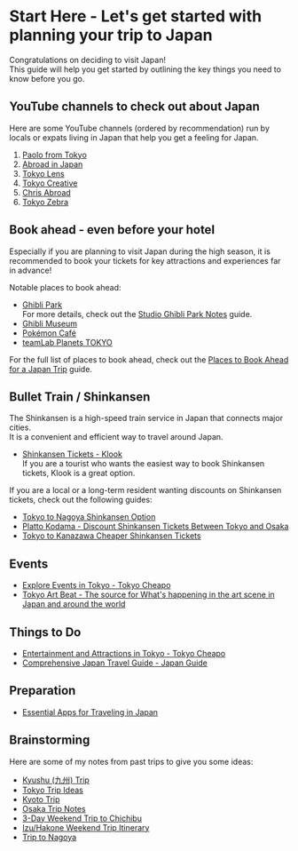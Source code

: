 # Start Here - Let's get started with planning your trip to Japan

Congratulations on deciding to visit Japan!  
This guide will help you get started by outlining the key things you need to know before you go.


## YouTube channels to check out about Japan

Here are some YouTube channels (ordered by recommendation) run by locals or expats living in Japan that help you get a feeling for Japan.
1. [Paolo from Tokyo](https://youtube.com/@paolofromtokyo)
1. [Abroad in Japan](https://youtube.com/@abroadinjapan)
1. [Tokyo Lens](https://youtube.com/@TokyoLens)
1. [Tokyo Creative](https://youtube.com/@TokyoCreativePlay)
1. [Chris Abroad](https://youtube.com/@ChrisAbroad)
1. [Tokyo Zebra](https://youtube.com/@TokyoZebra)


## Book ahead - even before your hotel

Especially if you are planning to visit Japan during the high season, it is recommended to book your tickets for key attractions and experiences far in advance!

Notable places to book ahead:
* [Ghibli Park](./Japan_Trip_Reserve_Ahead.md#ghibli-park)  
  For more details, check out the [Studio Ghibli Park Notes](./trip-nagoya-ghibli-park.md) guide.
* [Ghibli Museum](./Japan_Trip_Reserve_Ahead.md#ghibli-museum)
* [Pokémon Café](./Japan_Trip_Reserve_Ahead.md#pokémon-café)
* [teamLab Planets TOKYO](./Japan_Trip_Reserve_Ahead.md#teamlab-planets-tokyo)

For the full list of places to book ahead, check out the [Places to Book Ahead for a Japan Trip](./Japan_Trip_Reserve_Ahead.md) guide.


## Bullet Train / Shinkansen

The Shinkansen is a high-speed train service in Japan that connects major cities.  
It is a convenient and efficient way to travel around Japan.  
* [Shinkansen Tickets - Klook](https://www.klook.com/japan-rail/shinkansen/)  
  If you are a tourist who wants the easiest way to book Shinkansen tickets, Klook is a great option.

If you are a local or a long-term resident wanting discounts on Shinkansen tickets, check out the following guides:
* [Tokyo to Nagoya Shinkansen Option](Shinkansen_Discount_Tokyo_Nagoya.md)
* [Platto Kodama - Discount Shinkansen Tickets Between Tokyo and Osaka](Shinkansen_Discount_Tokyo_Osaka.md)
* [Tokyo to Kanazawa Cheaper Shinkansen Tickets](Tokyo_Kanazawa.md)


## Events

* [Explore Events in Tokyo - Tokyo Cheapo](https://tokyocheapo.com/events/)
* [Tokyo Art Beat - The source for What's happening in the art scene in Japan and around the world](https://www.tokyoartbeat.com/en)


## Things to Do

* [Entertainment and Attractions in Tokyo - Tokyo Cheapo](https://tokyocheapo.com/entertainment/)
* [Comprehensive Japan Travel Guide - Japan Guide](https://www.japan-guide.com)


## Preparation

* [Essential Apps for Traveling in Japan](./Apps.md)


## Brainstorming

Here are some of my notes from past trips to give you some ideas:
* [Kyushu (九州) Trip](Kyushu.md)
* [Tokyo Trip Ideas](Tokyo_TripIdeas.md)
* [Kyoto Trip](Trip_Kyoto.md)
* [Osaka Trip Notes](Trip_Osaka.md)
* [3-Day Weekend Trip to Chichibu](trip-chichibu.md)
* [Izu/Hakone Weekend Trip Itinerary](trip-izu-hakone.md)
* [Trip to Nagoya](trip-nagoya.md)
